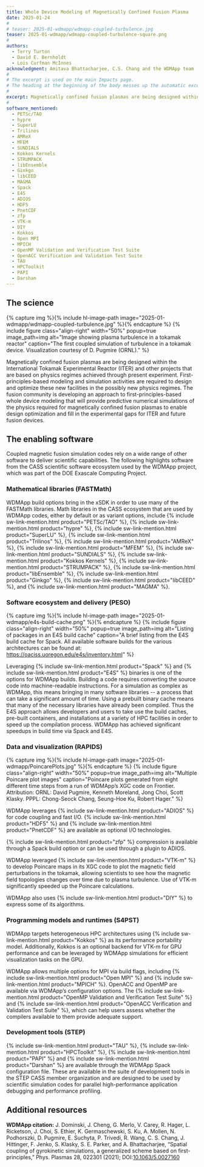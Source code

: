 ```yaml
---
title: Whole Device Modeling of Magnetically Confined Fusion Plasma
date: 2025-01-24
#
# teaser: 2025-01-wdmapp/wdmapp-coupled-turbulence.jpg
teaser: 2025-01-wdmapp/wdmapp-coupled-turbulence-square.png
#
authors:
  - Terry Turton
  - David E. Bernholdt
  - Lois Curfman McInnes
acknowledgment: Amitava Bhattacharjee, C.S. Chang and the WDMApp team
#
# The excerpt is used on the main Impacts page.
# The heading at the beginning of the body messes up the automatic excerpting process.
#  
excerpt: Magnetically confined fusion plasmas are being designed within the International Tokamak Experimental Reactor (ITER) and other projects that are based on physics regimes achieved through present experiment. First-principles-based modeling and simulation activities are required to design and optimize these new facilities in the possibly new physics regimes. The fusion community is developing an approach to first-principles-based whole device modeling that will provide predictive numerical simulations of the physics required for magnetically confined fusion plasmas to enable design optimization and fill in the experimental gaps for ITER and future fusion devices.
#
software_mentioned:
  - PETSc/TAO
  - hypre
  - SuperLU
  - Trilinos
  - AMReX
  - MFEM
  - SUNDIALS
  - Kokkos Kernels
  - STRUMPACK
  - libEnsemble
  - Ginkgo
  - libCEED
  - MAGMA
  - Spack
  - E4S
  - ADIOS
  - HDF5
  - PnetCDF
  - zfp
  - VTK-m
  - DIY
  - Kokkos
  - Open MPI
  - MPICH
  - OpenMP Validation and Verification Test Suite
  - OpenACC Verification and Validation Test Suite
  - TAU
  - HPCToolkit
  - PAPI
  - Darshan
---
```

## The science

{% capture img %}{% include hl-image-path image="2025-01-wdmapp/wdmapp-coupled-turbulence.jpg" %}{% endcapture %}
{% include figure class="align-right" width="50%" popup=true image_path=img alt="Image showing plasma turbulence in a tokamak reactor" caption="The first coupled simulation of turbulence in a tokamak device. Visualization courtesy of D. Pugmire (ORNL)." %}

Magnetically confined fusion plasmas are being designed within the International Tokamak Experimental Reactor (ITER) and other projects that are based on physics regimes achieved through present experiment. First-principles-based modeling and simulation activities are required to design and optimize these new facilities in the possibly new physics regimes. The fusion community is developing an approach to first-principles-based whole device modeling that will provide predictive numerical simulations of the physics required for magnetically confined fusion plasmas to enable design optimization and fill in the experimental gaps for ITER and future fusion devices.

## The enabling software

Coupled magnetic fusion simulation codes rely on a wide range of other software to deliver  scientific capabilities. The following highlights software from the CASS scientific software ecosystem used by the WDMApp project, which was part of the DOE Exascale Computing Project.

### Mathematical libraries (FASTMath)

WDMApp build options bring in the xSDK in order to use many of the FASTMath libraries.  Math libraries in the CASS ecosystem that are used by WDMApp codes, either by default or as variant options, include {% include sw-link-mention.html product="PETSc/TAO" %}, {% include sw-link-mention.html product="hypre" %}, {% include sw-link-mention.html product="SuperLU" %}, {% include sw-link-mention.html product="Trilinos" %}, {% include sw-link-mention.html product="AMReX" %}, {% include sw-link-mention.html product="MFEM" %}, {% include sw-link-mention.html product="SUNDIALS" %}, {% include sw-link-mention.html product="Kokkos Kernels" %}, {% include sw-link-mention.html product="STRUMPACK" %}, {% include sw-link-mention.html product="libEnsemble" %}, {% include sw-link-mention.html product="Ginkgo" %}, {% include sw-link-mention.html product="libCEED" %}, and {% include sw-link-mention.html product="MAGMA" %}.

### Software ecosystem and delivery (PESO)

{% capture img %}{% include hl-image-path image="2025-01-wdmapp/e4s-build-cache.png" %}{% endcapture %}
{% include figure class="align-right" width="50%" popup=true image_path=img alt="Listing of packages in an E4S build cache" caption="A brief listing from the E4S build cache for Spack.  All available software builds for the various architectures can be found at: <https://oaciss.uoregon.edu/e4s/inventory.html>" %}

Leveraging {% include sw-link-mention.html product="Spack" %} and {% include sw-link-mention.html product="E4S" %} binaries is one of the options for WDMApp builds.  Building a code requires converting the source code into machine-readable instructions.  For a simulation as complex as WDMApp, this means bringing in many software libraries -- a process that can take a significant amount of time.  Using a prebuilt binary cache means that many of the necessary libraries have already been compiled.  Thus the E4S approach allows developers and users to take use the build caches, pre-built containers, and installations at a variety of HPC facilities in order to speed up the compilation process.  WDMApp has achieved significant speedups in build time via Spack and E4S.

### Data and visualization (RAPIDS)

{% capture img %}{% include hl-image-path image="2025-01-wdmapp/PoincarePlots.jpg" %}{% endcapture %}
{% include figure class="align-right" width="50%" popup=true image_path=img alt="Multiple Poincare plot images" caption="Poincare plots generated from eight different time steps from a run of WDMApp’s XGC code on Frontier.  Attribution: ORNL: David Pugmire, Kenneth Moreland, Jong Choi, Scott Klasky. PPPL: Chong-Seock Chang, Seung-Hoe Ku, Robert Hager." %}

WDMApp leverages {% include sw-link-mention.html product="ADIOS" %} for code coupling and fast I/O.  {% include sw-link-mention.html product="HDF5" %} and {% include sw-link-mention.html product="PnetCDF" %} are available as optional I/O technologies.  

{% include sw-link-mention.html product="zfp" %} compression is available through a Spack build option or can be used through a plugin to ADIOS.

WDMApp leveraged {% include sw-link-mention.html product="VTK-m" %} to develop Poincare maps in its XGC code to plot the magnetic field perturbations in the tokamak, allowing scientists to see how the magnetic field topologies changes over time due to plasma turbulence.  Use of VTK-m significantly speeded up the Poincare calculations. 

WDMApp also uses {% include sw-link-mention.html product="DIY" %} to express some of its algorithms.

### Programming models and runtimes (S4PST)

WDMApp targets heterogeneous HPC architectures using {% include sw-link-mention.html product="Kokkos" %} as its performance portability model.  Additionally, Kokkos is an optional backend for VTK-m for GPU performance and can be leveraged by WDMApp simulations for efficient visualization tasks on the GPU.  

WDMApp allows multiple options for MPI via build flags, including {% include sw-link-mention.html product="Open MPI" %} and {% include sw-link-mention.html product="MPICH" %}.  OpenACC and OpenMP are available via WDMApp’s configuration options. The {% include sw-link-mention.html product="OpenMP Validation and Verification Test Suite" %} and {% include sw-link-mention.html product="OpenACC Verification and Validation Test Suite" %}, which can help users assess whether the compilers available to them provide adequate support.

### Development tools (STEP)

{% include sw-link-mention.html product="TAU" %}, {% include sw-link-mention.html product="HPCToolkit" %}, {% include sw-link-mention.html product="PAPI" %} and {% include sw-link-mention.html product="Darshan" %} are available through the WDMApp Spack configuration file. These are available in the suite of development tools in the STEP CASS member organization and are designed to be used by scientific simulation codes for parallel high-performance application debugging and performance profiling. 

## Additional resources

**WDMApp citation:** 
J. Dominski, J. Cheng, G. Merlo, V. Carey, R. Hager, L. Ricketson, J. Choi, S. Ethier, K. Germaschewski, S. Ku, A. Mollen, N. Podhorszki, D. Pugmire, E. Suchyta, P. Trivedi, R. Wang, C. S. Chang, J. Hittinger, F. Jenko, S. Klasky, S. E. Parker, and A. Bhattacharjee, “Spatial coupling of gyrokinetic simulations, a generalized scheme based on first-principles,” Phys. Plasmas 28, 022301 (2021); DOI:[10.1063/5.0027160](https://doi.org/10.1063/5.0027160)
